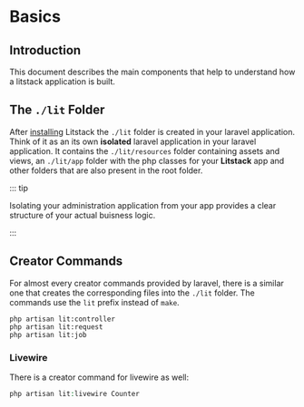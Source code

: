 # Basics

## Introduction

This document describes the main components that help to understand how a
litstack application is built.

## The `./lit` Folder

After [installing](../installation.md) Litstack the `./lit` folder is created in
your laravel application. Think of it as an its own **isolated** laravel
application in your laravel application. It contains the `./lit/resources`
folder containing assets and views, an `./lit/app` folder with the php classes
for your **Litstack** app and other folders that are also present in the root
folder.

::: tip

Isolating your administration application from your app provides a clear
structure of your actual buisness logic.

:::

## Creator Commands

For almost every creator commands provided by laravel, there is a similar one
that creates the corresponding files into the `./lit` folder. The commands use
the `lit` prefix instead of `make`.

```shell
php artisan lit:controller
php artisan lit:request
php artisan lit:job
```

### Livewire

There is a creator command for livewire as well:

```php
php artisan lit:livewire Counter
```
